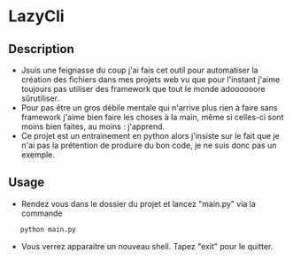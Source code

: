 # LazyCli

## Description
 - Jsuis une feignasse du coup j'ai fais cet outil pour automatiser la création des fichiers dans mes projets web vu que pour l'instant j'aime toujours pas utiliser des framework que tout le monde adoooooore sûrutiliser.
 - Pour pas être un gros débile mentale qui n'arrive plus rien à faire sans framework j'aime bien faire les choses à la main, même si celles-ci sont moins bien faites, au moins : j'apprend.
 - Ce projet est un entrainement en python alors j'insiste sur le fait que je n'ai pas la prétention de produire du bon code, je ne suis donc pas un exemple.

 ## Usage
 - Rendez vous dans le dossier du projet et lancez "main.py" via la commande
 ```bash
    python main.py
 ```
  - Vous verrez apparaitre un nouveau shell. Tapez "exit" pour le quitter.